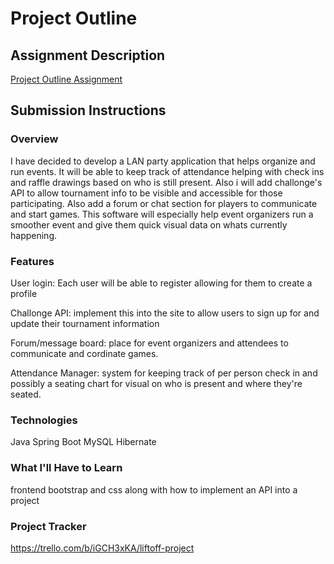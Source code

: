 # Project Outline

## Assignment Description
[Project Outline Assignment](https://education.launchcode.org/liftoff/modules/assignments/project-outline)

## Submission Instructions

### Overview
I have decided to develop a LAN party application that helps organize and run events. 
It will be able to keep track of attendance helping with check ins and raffle drawings based on who is still present. 
Also i will add challonge's API to allow tournament info to be visible and accessible for those participating. Also add a forum or chat 
section for players to communicate and start games. This software will especially help event organizers run a smoother event 
and give them quick visual data on whats currently happening.
### Features
User login: Each user will be able to register allowing for them to create a profile 

Challonge API: implement this into the site to allow users to sign up for and update their tournament information

Forum/message board: place for event organizers and attendees to communicate and cordinate games.

Attendance Manager: system for keeping track of per person check in and possibly a seating chart for visual on who is present 
and where they're seated.


### Technologies
Java
Spring Boot
MySQL
Hibernate
### What I'll Have to Learn
frontend bootstrap and css along with how to implement an API into a project
### Project Tracker
https://trello.com/b/iGCH3xKA/liftoff-project
